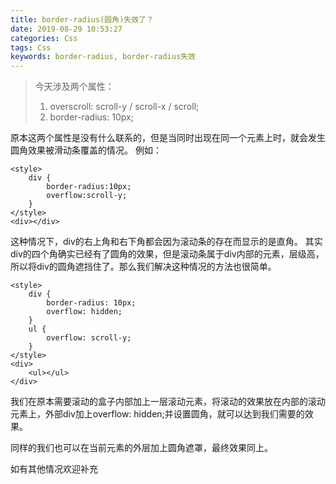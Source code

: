 ```yaml
---
title: border-radius(圆角)失效了？
date: 2019-08-29 10:53:27
categories: Css
tags: Css
keywords: border-radius, border-radius失效
---
```


> 今天涉及两个属性：
> 1. overscroll: scroll-y / scroll-x / scroll;
> 2. border-radius: 10px;

<!-- more -->

原本这两个属性是没有什么联系的，但是当同时出现在同一个元素上时，就会发生圆角效果被滑动条覆盖的情况。
例如：

```
<style>
	div {
		border-radius:10px;
		overflow:scroll-y;
	}
</style>
<div></div>
```

这种情况下，div的右上角和右下角都会因为滚动条的存在而显示的是直角。
其实div的四个角确实已经有了圆角的效果，但是滚动条属于div内部的元素，层级高，所以将div的圆角遮挡住了。那么我们解决这种情况的方法也很简单。



```
<style>
	div {
		border-radius: 10px;
		overflow: hidden;
	}
	ul {
		overflow: scroll-y;
	}
</style>
<div>
	<ul></ul>
</div>
```

我们在原本需要滚动的盒子内部加上一层滚动元素，将滚动的效果放在内部的滚动元素上，外部div加上overflow: hidden;并设置圆角，就可以达到我们需要的效果。

同样的我们也可以在当前元素的外层加上圆角遮罩，最终效果同上。

如有其他情况欢迎补充